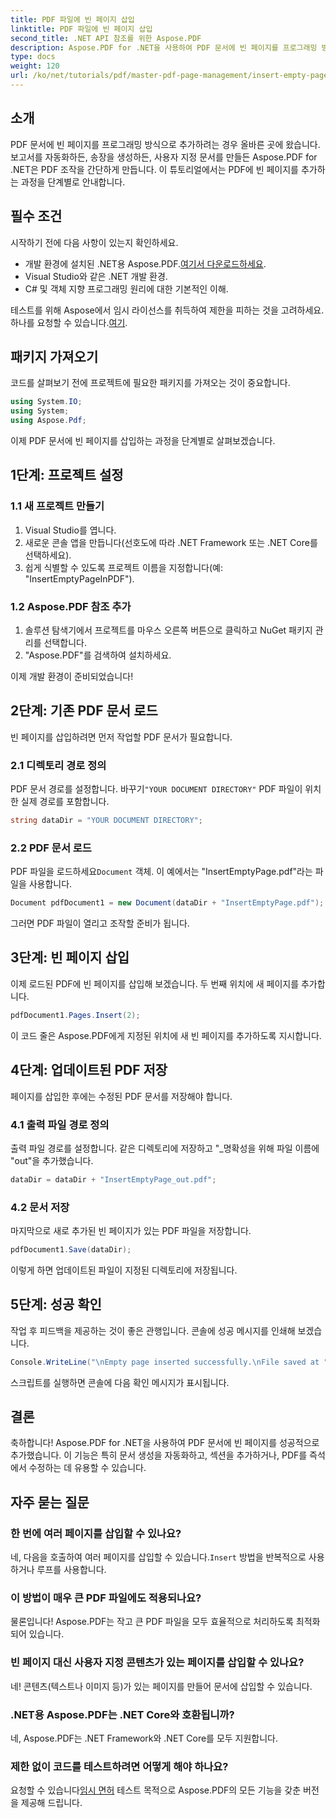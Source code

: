 ```yaml
---
title: PDF 파일에 빈 페이지 삽입
linktitle: PDF 파일에 빈 페이지 삽입
second_title: .NET API 참조를 위한 Aspose.PDF
description: Aspose.PDF for .NET을 사용하여 PDF 문서에 빈 페이지를 프로그래밍 방식으로 삽입하는 방법을 알아보세요. 이 포괄적인 가이드는 프로젝트 설정, PDF 로드, 빈 페이지 추가를 안내합니다.
type: docs
weight: 120
url: /ko/net/tutorials/pdf/master-pdf-page-management/insert-empty-pages/
---
```

## 소개

PDF 문서에 빈 페이지를 프로그래밍 방식으로 추가하려는 경우 올바른 곳에 왔습니다. 보고서를 자동화하든, 송장을 생성하든, 사용자 지정 문서를 만들든 Aspose.PDF for .NET은 PDF 조작을 간단하게 만듭니다. 이 튜토리얼에서는 PDF에 빈 페이지를 추가하는 과정을 단계별로 안내합니다.

## 필수 조건

시작하기 전에 다음 사항이 있는지 확인하세요.

-  개발 환경에 설치된 .NET용 Aspose.PDF.[여기서 다운로드하세요](https://releases.aspose.com/pdf/net/).
- Visual Studio와 같은 .NET 개발 환경.
- C# 및 객체 지향 프로그래밍 원리에 대한 기본적인 이해.

 테스트를 위해 Aspose에서 임시 라이선스를 취득하여 제한을 피하는 것을 고려하세요. 하나를 요청할 수 있습니다.[여기](https://purchase.aspose.com/temporary-license/).

## 패키지 가져오기

코드를 살펴보기 전에 프로젝트에 필요한 패키지를 가져오는 것이 중요합니다.

```csharp
using System.IO;
using System;
using Aspose.Pdf;
```

이제 PDF 문서에 빈 페이지를 삽입하는 과정을 단계별로 살펴보겠습니다.

## 1단계: 프로젝트 설정

### 1.1 새 프로젝트 만들기
1. Visual Studio를 엽니다.
2. 새로운 콘솔 앱을 만듭니다(선호도에 따라 .NET Framework 또는 .NET Core를 선택하세요).
3. 쉽게 식별할 수 있도록 프로젝트 이름을 지정합니다(예: "InsertEmptyPageInPDF").

### 1.2 Aspose.PDF 참조 추가
1. 솔루션 탐색기에서 프로젝트를 마우스 오른쪽 버튼으로 클릭하고 NuGet 패키지 관리를 선택합니다.
2. "Aspose.PDF"를 검색하여 설치하세요.

이제 개발 환경이 준비되었습니다!

## 2단계: 기존 PDF 문서 로드

빈 페이지를 삽입하려면 먼저 작업할 PDF 문서가 필요합니다.

### 2.1 디렉토리 경로 정의
 PDF 문서 경로를 설정합니다. 바꾸기`"YOUR DOCUMENT DIRECTORY"` PDF 파일이 위치한 실제 경로를 포함합니다.

```csharp
string dataDir = "YOUR DOCUMENT DIRECTORY";
```

### 2.2 PDF 문서 로드
 PDF 파일을 로드하세요`Document` 객체. 이 예에서는 "InsertEmptyPage.pdf"라는 파일을 사용합니다.

```csharp
Document pdfDocument1 = new Document(dataDir + "InsertEmptyPage.pdf");
```

그러면 PDF 파일이 열리고 조작할 준비가 됩니다.

## 3단계: 빈 페이지 삽입

이제 로드된 PDF에 빈 페이지를 삽입해 보겠습니다. 두 번째 위치에 새 페이지를 추가합니다.

```csharp
pdfDocument1.Pages.Insert(2);
```

이 코드 줄은 Aspose.PDF에게 지정된 위치에 새 빈 페이지를 추가하도록 지시합니다.

## 4단계: 업데이트된 PDF 저장

페이지를 삽입한 후에는 수정된 PDF 문서를 저장해야 합니다.

### 4.1 출력 파일 경로 정의
출력 파일 경로를 설정합니다. 같은 디렉토리에 저장하고 "_명확성을 위해 파일 이름에 "out"을 추가했습니다.

```csharp
dataDir = dataDir + "InsertEmptyPage_out.pdf";
```

### 4.2 문서 저장
마지막으로 새로 추가된 빈 페이지가 있는 PDF 파일을 저장합니다.

```csharp
pdfDocument1.Save(dataDir);
```

이렇게 하면 업데이트된 파일이 지정된 디렉토리에 저장됩니다.

## 5단계: 성공 확인

작업 후 피드백을 제공하는 것이 좋은 관행입니다. 콘솔에 성공 메시지를 인쇄해 보겠습니다.

```csharp
Console.WriteLine("\nEmpty page inserted successfully.\nFile saved at " + dataDir);
```

스크립트를 실행하면 콘솔에 다음 확인 메시지가 표시됩니다.

## 결론

축하합니다! Aspose.PDF for .NET을 사용하여 PDF 문서에 빈 페이지를 성공적으로 추가했습니다. 이 기능은 특히 문서 생성을 자동화하고, 섹션을 추가하거나, PDF를 즉석에서 수정하는 데 유용할 수 있습니다.

## 자주 묻는 질문

### 한 번에 여러 페이지를 삽입할 수 있나요?
네, 다음을 호출하여 여러 페이지를 삽입할 수 있습니다.`Insert` 방법을 반복적으로 사용하거나 루프를 사용합니다.

### 이 방법이 매우 큰 PDF 파일에도 적용되나요?
물론입니다! Aspose.PDF는 작고 큰 PDF 파일을 모두 효율적으로 처리하도록 최적화되어 있습니다.

### 빈 페이지 대신 사용자 지정 콘텐츠가 있는 페이지를 삽입할 수 있나요?
네! 콘텐츠(텍스트나 이미지 등)가 있는 페이지를 만들어 문서에 삽입할 수 있습니다.

### .NET용 Aspose.PDF는 .NET Core와 호환됩니까?
네, Aspose.PDF는 .NET Framework와 .NET Core를 모두 지원합니다.

### 제한 없이 코드를 테스트하려면 어떻게 해야 하나요?
 요청할 수 있습니다[임시 면허](https://purchase.aspose.com/temporary-license/) 테스트 목적으로 Aspose.PDF의 모든 기능을 갖춘 버전을 제공해 드립니다.